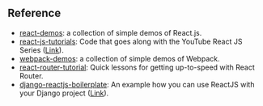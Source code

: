 ## Reference
- [react-demos][react1]: a collection of simple demos of React.js.
- [react-js-tutorials][react2]: Code that goes along with the YouTube React JS Series ([Link][react3]).
- [webpack-demos][webpack1]: a collection of simple demos of Webpack.
- [react-router-tutorial][react_router1]: Quick lessons for getting up-to-speed with React Router.
- [django-reactjs-boilerplate][django_react1]: An example how you can use ReactJS with your Django project ([Link][django_react2]).

[react1]: https://github.com/ruanyf/react-demos
[react2]: https://github.com/learncodeacademy/react-js-tutorials
[react3]: https://www.youtube.com/playlist?list=PLoYCgNOIyGABj2GQSlDRjgvXtqfDxKm5b
[webpack1]: https://github.com/ruanyf/webpack-demos
[react_router1]: https://github.com/reactjs/react-router-tutorial
[django_react1]: https://github.com/mbrochh/django-reactjs-boilerplate
[django_react2]: https://www.youtube.com/watch?v=S8wayjpaUJM

